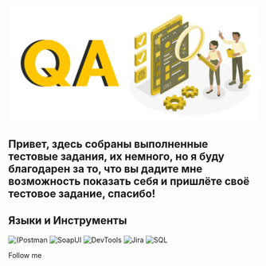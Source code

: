 [![Header](https://github.com/ArturZaynashev/ArturZaynashev/blob/main/Assets/1674641399428.png)](https://www.linkedin.com/me?trk=p_mwlite_feed-secondary_nav)

## Привет, здесь собраны выполненные тестовые задания, их немного, но я буду благодарен за то, что вы дадите мне возможность показать себя и пришлёте своё тестовое задание, спасибо!

## Языки и Инструменты
![(Postman](https://img.shields.io/badge/-Postman-090909?style=for-the-badge&logo=Postman)
![SoapUI](https://img.shields.io/badge/-SoapUI-090909?style=for-the-badge&logo=)
![DevTools](https://img.shields.io/badge/-DevTools-090909?style=for-the-badge&logo=DevTools)
![Jira](https://img.shields.io/badge/-Jira-090909?style=for-the-badge&logo=Jira&logoColor=2180de&labelColor=eff4f8)
![SQL](https://img.shields.io/badge/-SQL-090909?style=for-the-badge&logo=MySQL&labelColor=090909)

Follow me
